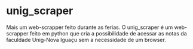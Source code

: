 # unig_scraper
Mais um web-scrapper feito durante as ferias.
O unig_scraper é um web-scrapper feito em python que cria a possibilidade de
 acessar as notas da faculdade Unig-Nova Iguaçu sem a necessidade de um browser.
